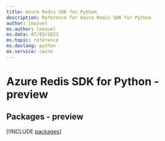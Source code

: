```yaml
---
title: Azure Redis SDK for Python
description: Reference for Azure Redis SDK for Python
author: lmazuel
ms.author: lmazuel
ms.data: 07/03/2023
ms.topic: reference
ms.devlang: python
ms.service: cache
---
```

# Azure Redis SDK for Python - preview
## Packages - preview
[!INCLUDE [packages](redis-index.md)]